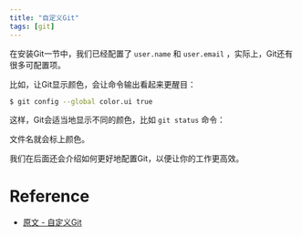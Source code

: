 ```yaml
---
title: "自定义Git"
tags: [git]
--- 
```


在安装Git一节中，我们已经配置了 `user.name` 和 `user.email` ，实际上，Git还有很多可配置项。

比如，让Git显示颜色，会让命令输出看起来更醒目：

```sh
$ git config --global color.ui true
```

这样，Git会适当地显示不同的颜色，比如 `git status` 命令：


文件名就会标上颜色。

我们在后面还会介绍如何更好地配置Git，以便让你的工作更高效。

# Reference

- [原文 - 自定义Git](https://www.liaoxuefeng.com/wiki/896043488029600/900785521032192)
